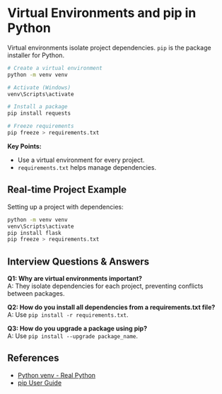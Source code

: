 # Virtual Environments and pip in Python

Virtual environments isolate project dependencies. `pip` is the package installer for Python.

```bash
# Create a virtual environment
python -m venv venv

# Activate (Windows)
venv\Scripts\activate

# Install a package
pip install requests

# Freeze requirements
pip freeze > requirements.txt
```

**Key Points:**
- Use a virtual environment for every project.
- `requirements.txt` helps manage dependencies.

## Real-time Project Example
Setting up a project with dependencies:

```bash
python -m venv venv
venv\Scripts\activate
pip install flask
pip freeze > requirements.txt
```

## Interview Questions & Answers
**Q1: Why are virtual environments important?**  
A: They isolate dependencies for each project, preventing conflicts between packages.

**Q2: How do you install all dependencies from a requirements.txt file?**  
A: Use `pip install -r requirements.txt`.

**Q3: How do you upgrade a package using pip?**  
A: Use `pip install --upgrade package_name`.

## References
- [Python venv - Real Python](https://realpython.com/python-virtual-environments-a-primer/)
- [pip User Guide](https://pip.pypa.io/en/stable/user_guide/)

